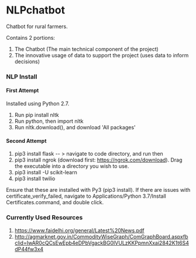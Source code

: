 # NLPchatbot
Chatbot for rural farmers.

Contains 2 portions:
1. The Chatbot (The main technical component of the project)
2. The innovative usage of data to support the project (uses data to inform decisions)

### NLP Install

#### First Attempt
Installed using Python 2.7. 
1. Run pip install nltk
2. Run python, then import nltk
3. Run nltk.download(), and download 'All packages'

#### Second Attempt
1. pip3 install flask -- > navigate to code directory, and run <export FLASK_APP=chatbotSMS.py> then <flask run>  
2. pip3 install ngrok (download first: https://ngrok.com/download). Drag the executable into a directory you wish to use.
3. pip3 install -U scikit-learn
4. pip3 install twilio


Ensure that these are installed with Py3 (pip3 install). If there are issues with certificate_verify_failed, navigate to Applications/Python 3.7/Install Certificates.command, and double click.



### Currently Used Resources
1. https://www.faidelhi.org/general/Latest%20News.pdf
2. http://agmarknet.gov.in/CommodityWiseGraph/ComGraphBoard.aspxfbclid=IwAR0cQCsEwEpb4eDPbVgackBG0IVULzKKPpmnXxai2842K1t6S4dP44fw3x4
